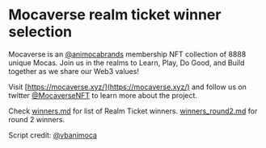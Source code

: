# Mocaverse realm ticket winner selection

Mocaverse is an [@animocabrands](https://twitter.com/animocabrands) membership NFT collection of 8888 unique Mocas. Join us in the realms to Learn, Play, Do Good, and Build together as we share our Web3 values!

Visit [https://mocaverse.xyz/](https://mocaverse.xyz/) and follow us on twitter [@MocaverseNFT](https://twitter.com/MocaverseNFT/) to learn more about the project.

Check [winners.md](winners.md) for list of Realm Ticket winners. [winners_round2.md](https://github.com/MocaverseNFT/mocaverse-realm-ticket-winner-selection/blob/round2/winners_round2.md) for round 2 winners.

Script credit: [@vbanimoca](https://github.com/vbanimoca)
